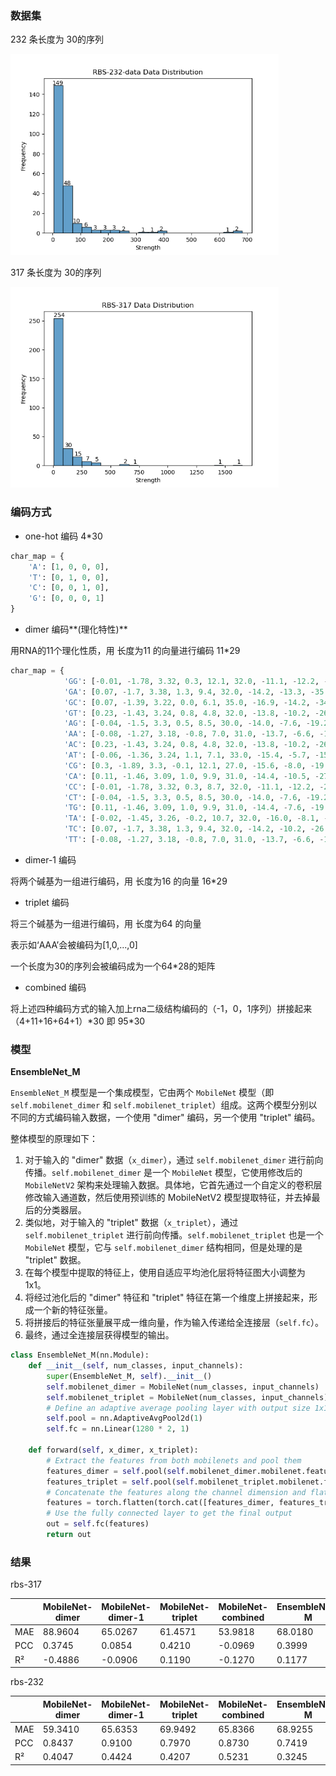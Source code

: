 ### 数据集

232 条长度为 30的序列

<img src="./pic/README2/RBS-232-data-histogram.png" style="zoom: 67%;" />

317 条长度为 30的序列

<img src="./pic/README2/RBS-317-histogram.png" style="zoom:67%;" />

### 编码方式

- one-hot 编码 4*30  

```python
char_map = {
    'A': [1, 0, 0, 0],
    'T': [0, 1, 0, 0],
    'C': [0, 0, 1, 0],
    'G': [0, 0, 0, 1]
}
```

- dimer 编码**(理化特性)**

用RNA的11个理化性质，用 长度为11 的向量进行编码 11*29 

```py
char_map = {
            'GG': [-0.01, -1.78, 3.32, 0.3, 12.1, 32.0, -11.1, -12.2, -29.7, -3.26, 0.17],
            'GA': [0.07, -1.7, 3.38, 1.3, 9.4, 32.0, -14.2, -13.3, -35.5, -2.35, 0.1],
            'GC': [0.07, -1.39, 3.22, 0.0, 6.1, 35.0, -16.9, -14.2, -34.9, -3.42, 0.26],
            'GT': [0.23, -1.43, 3.24, 0.8, 4.8, 32.0, -13.8, -10.2, -26.2, -2.24, 0.27],
            'AG': [-0.04, -1.5, 3.3, 0.5, 8.5, 30.0, -14.0, -7.6, -19.2, -2.08, 0.08],
            'AA': [-0.08, -1.27, 3.18, -0.8, 7.0, 31.0, -13.7, -6.6, -18.4, -0.93, 0.04],
            'AC': [0.23, -1.43, 3.24, 0.8, 4.8, 32.0, -13.8, -10.2, -26.2, -2.24, 0.14],
            'AT': [-0.06, -1.36, 3.24, 1.1, 7.1, 33.0, -15.4, -5.7, -15.5, -1.1, 0.14],
            'CG': [0.3, -1.89, 3.3, -0.1, 12.1, 27.0, -15.6, -8.0, -19.4, -2.36, 0.35],
            'CA': [0.11, -1.46, 3.09, 1.0, 9.9, 31.0, -14.4, -10.5, -27.8, -2.11, 0.21],
            'CC': [-0.01, -1.78, 3.32, 0.3, 8.7, 32.0, -11.1, -12.2, -29.7, -3.26, 0.49],
            'CT': [-0.04, -1.5, 3.3, 0.5, 8.5, 30.0, -14.0, -7.6, -19.2, -2.08, 0.52],
            'TG': [0.11, -1.46, 3.09, 1.0, 9.9, 31.0, -14.4, -7.6, -19.2, -2.11, 0.34],
            'TA': [-0.02, -1.45, 3.26, -0.2, 10.7, 32.0, -16.0, -8.1, -22.6, -1.33, 0.21],
            'TC': [0.07, -1.7, 3.38, 1.3, 9.4, 32.0, -14.2, -10.2, -26.2, -2.35, 0.48],
            'TT': [-0.08, -1.27, 3.18, -0.8, 7.0, 31.0, -13.7, -6.6, -18.4, -0.93, 0.44]}
```

- dimer-1 编码

将两个碱基为一组进行编码，用 长度为16 的向量 16*29 

- triplet 编码

将三个碱基为一组进行编码，用 长度为64 的向量

表示如‘AAA’会被编码为[1,0,...,0]

一个长度为30的序列会被编码成为一个64*28的矩阵

- combined 编码

将上述四种编码方式的输入加上rna二级结构编码的（-1，0，1序列）拼接起来  （4+11+16+64+1）*30 即 95\*30

### 模型

**EnsembleNet_M**

`EnsembleNet_M` 模型是一个集成模型，它由两个 `MobileNet` 模型（即 `self.mobilenet_dimer` 和 `self.mobilenet_triplet`）组成。这两个模型分别以不同的方式编码输入数据，一个使用 "dimer" 编码，另一个使用 "triplet" 编码。

整体模型的原理如下：

1. 对于输入的 "dimer" 数据（`x_dimer`），通过 `self.mobilenet_dimer` 进行前向传播。`self.mobilenet_dimer` 是一个 `MobileNet` 模型，它使用修改后的 `MobileNetV2` 架构来处理输入数据。具体地，它首先通过一个自定义的卷积层修改输入通道数，然后使用预训练的 MobileNetV2 模型提取特征，并去掉最后的分类器层。
2. 类似地，对于输入的 "triplet" 数据（`x_triplet`），通过 `self.mobilenet_triplet` 进行前向传播。`self.mobilenet_triplet` 也是一个 `MobileNet` 模型，它与 `self.mobilenet_dimer` 结构相同，但是处理的是 "triplet" 数据。
3. 在每个模型中提取的特征上，使用自适应平均池化层将特征图大小调整为 1x1。
4. 将经过池化后的 "dimer" 特征和 "triplet" 特征在第一个维度上拼接起来，形成一个新的特征张量。
5. 将拼接后的特征张量展平成一维向量，作为输入传递给全连接层（`self.fc`）。
6. 最终，通过全连接层获得模型的输出。

```py
class EnsembleNet_M(nn.Module):
    def __init__(self, num_classes, input_channels):
        super(EnsembleNet_M, self).__init__()
        self.mobilenet_dimer = MobileNet(num_classes, input_channels)
        self.mobilenet_triplet = MobileNet(num_classes, input_channels)
        # Define an adaptive average pooling layer with output size 1x1
        self.pool = nn.AdaptiveAvgPool2d(1)
        self.fc = nn.Linear(1280 * 2, 1)

    def forward(self, x_dimer, x_triplet):
        # Extract the features from both mobilenets and pool them
        features_dimer = self.pool(self.mobilenet_dimer.mobilenet.features(x_dimer))
        features_triplet = self.pool(self.mobilenet_triplet.mobilenet.features(x_triplet))
        # Concatenate the features along the channel dimension and flatten them
        features = torch.flatten(torch.cat([features_dimer, features_triplet], dim=1), 1)
        # Use the fully connected layer to get the final output
        out = self.fc(features)
        return out
```

### 结果

rbs-317

|      | MobileNet-dimer | MobileNet-dimer-1 | MobileNet-triplet | MobileNet-combined | EnsembleNet-M |
| ---- | --------------- | ----------------- | -------------------- | -------------------- | -------------------- |
| MAE  | 88.9604  | 65.0267 | 61.4571    | 53.9818 | 68.0180       |
| PCC  | 0.3745    | 0.0854 | 0.4210      | -0.0969 | 0.3999         |
| R²   | -0.4886   | -0.0906 | 0.1190      | -0.1270 | 0.1177         |



rbs-232

|      | MobileNet-dimer | MobileNet-dimer-1 | MobileNet-triplet | MobileNet-combined | EnsembleNet-M |
| ---- | --------------- | ----------------- | ----------------- | ------------------ | ------------- |
| MAE  | 59.3410         | 65.6353           | 69.9492           | 65.8366            | 68.9255       |
| PCC  | 0.8437          | 0.9100            | 0.7970            | 0.8730             | 0.7419        |
| R²   | 0.4047          | 0.4424            | 0.4207            | 0.5231             | 0.3245        |
